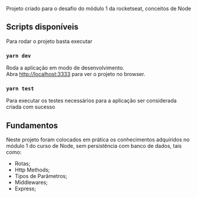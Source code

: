 Projeto criado para o desafio do módulo 1 da rocketseat, conceitos de Node

## Scripts disponíveis

Para rodar o projeto basta executar

### `yarn dev`

Roda a aplicação em modo de desenvolvimento.<br />
Abra [http://localhost:3333](http://localhost:3333) para ver o projeto no browser.

### `yarn test`

Para executar os testes necessários para a aplicação ser considerada criada com sucesso

## Fundamentos

Neste projeto foram colocados em prática os conhecimentos adquiridos no módulo 1 do curso de Node,
sem persistência com banco de dados, tais como: 

- Rotas;
- Http Methods;
- Tipos de Parâmetros;
- Middlewares;
- Express; 